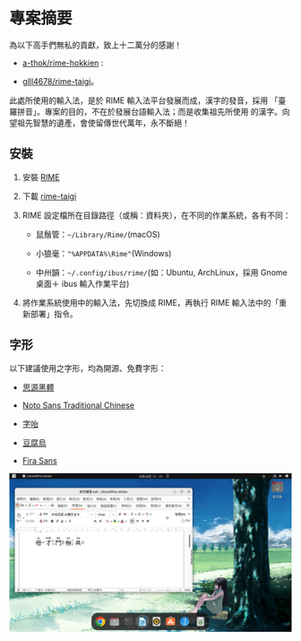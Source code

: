# 專案摘要

為以下高手們無私的貢獻，致上十二萬分的感謝！

- [a-thok/rime-hokkien](https://github.com/a-thok/rime-hokkien) :

- [glll4678/rime-taigi](https://github.com/glll4678/rime-taigi)。

此處所使用的輸入法，是於 RIME 輸入法平台發展而成，漢字的發音，採用
「臺羅拼音」。專案的目的，不在於發展台語輸入法；而是收集祖先所使用
的漢字。向望祖先智慧的遺產，會使留傳世代萬年，永不斷絕！

## 安裝

1. 安裝 [RIME](http://rime.im)

2. 下載 [rime-taigi](https://github.com/AlanJui/rime-taigi/releases)

3. RIME 設定檔所在目錄路徑（或稱：資料夾），在不同的作業系統，各有不同：    

    - 鼠鬚管：`~/Library/Rime/`(macOS)  

    - 小狼毫：`"%APPDATA%\Rime"`(Windows)

    - 中州韻：`~/.config/ibus/rime/`(如：Ubuntu, ArchLinux，採用 Gnome 桌面＋ ibus 輸入作業平台)

4. 將作業系統使用中的輸入法，先切換成 RIME，再執行 RIME
   輸入法中的「重新部署」指令。

## 字形

以下建議使用之字形，均為開源、免費字形：

- [思源黑體](https://github.com/adobe-fonts/source-han-sans)

- [Noto Sans Traditional Chinese](https://fonts.google.com/noto/specimen/Noto+Sans+TC)

- [字咍](https://github.com/ButTaiwan/taigivs/releases)

- [豆腐烏](https://github.com/glll4678/tshiuthau)

- [Fira Sans](https://github.com/mozilla/Fira)

![操作畫面](./docs/static/img/rime-taigi.png)
